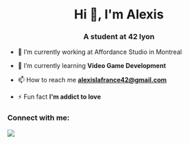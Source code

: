 <h1 align="center">Hi 👋, I'm Alexis</h1>
<h3 align="center">A student at 42 lyon</h3>

- 🔭 I’m currently working at Affordance Studio in Montreal

- 🌱 I’m currently learning **Video Game Development**

- 📫 How to reach me **alexislafrance42@gmail.com**

- ⚡ Fun fact **I'm addict to love**

<h3 align="left">Connect with me:</h3>
<a href="https://www.linkedin.com/in/alexis-lafrance/"><img align="center" src="https://img.shields.io/badge/LinkedIn-0077B5?style=for-the-badge&logo=linkedin&logoColor=white"></img></a>

